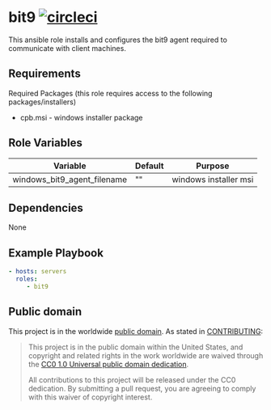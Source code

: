 bit9 [![circleci](https://circleci.com/gh/GSA/ansible-bit9.svg?style=svg)](https://circleci.com/gh/GSA/ansible-bit9)
=========

This ansible role installs and configures the bit9 agent required to communicate with client machines.

Requirements
------------

Required Packages (this role requires access to the following packages/installers)
- cpb.msi - windows installer package

Role Variables
--------------

| Variable | Default | Purpose |
| ------ | ------ | ------ |
| windows_bit9_agent_filename | "" | windows installer msi |

Dependencies
------------

None

Example Playbook
----------------

```yaml
- hosts: servers
  roles:
     - bit9
```

Public domain
-------------

This project is in the worldwide [public domain](LICENSE.md). As stated in [CONTRIBUTING](CONTRIBUTING.md):

> This project is in the public domain within the United States, and copyright and related rights in the work worldwide are waived through the [CC0 1.0 Universal public domain dedication](https://creativecommons.org/publicdomain/zero/1.0/).
>
> All contributions to this project will be released under the CC0 dedication. By submitting a pull request, you are agreeing to comply with this waiver of copyright interest.
